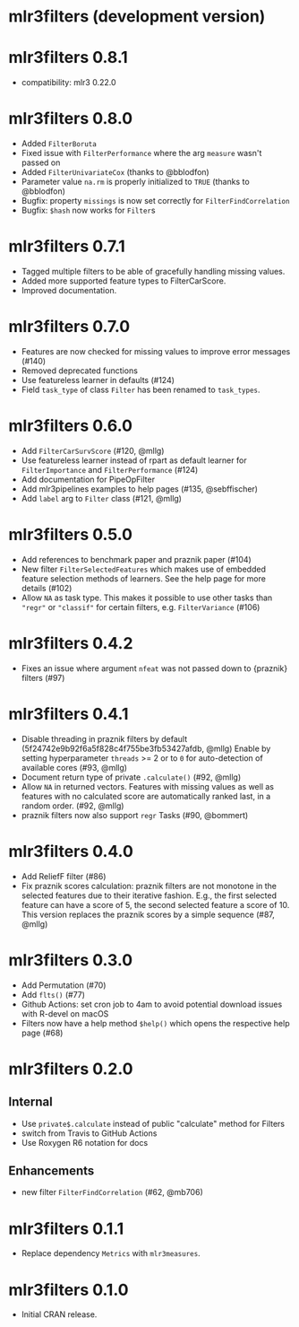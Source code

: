 # mlr3filters (development version)

# mlr3filters 0.8.1

* compatibility: mlr3 0.22.0

# mlr3filters 0.8.0

* Added `FilterBoruta`
* Fixed issue with `FilterPerformance` where the arg `measure` wasn't passed on
* Added `FilterUnivariateCox` (thanks to @bblodfon)
* Parameter value `na.rm` is properly initialized to `TRUE` (thanks to @bblodfon)
* Bugfix: property `missings` is now set correctly for `FilterFindCorrelation`
* Bugfix: `$hash` now works for `Filter`s

# mlr3filters 0.7.1

* Tagged multiple filters to be able of gracefully handling missing values.
* Added more supported feature types to FilterCarScore.
* Improved documentation.

# mlr3filters 0.7.0

* Features are now checked for missing values to improve error messages (#140)
* Removed deprecated functions
* Use featureless learner in defaults (#124)
* Field `task_type` of class `Filter` has been renamed to `task_types`.

# mlr3filters 0.6.0

* Add `FilterCarSurvScore` (#120, @mllg)
* Use featureless learner instead of rpart as default learner for `FilterImportance` and `FilterPerformance` (#124)
* Add documentation for PipeOpFilter
* Add mlr3pipelines examples to help pages (#135, @sebffischer)
* Add `label` arg to `Filter` class (#121, @mllg)

# mlr3filters 0.5.0

* Add references to benchmark paper and praznik paper (#104)
* New filter `FilterSelectedFeatures` which makes use of embedded feature selection methods of learners.
  See the help page for more details (#102)
* Allow `NA` as task type.
  This makes it possible to use other tasks than `"regr"` or `"classif"` for certain filters, e.g. `FilterVariance` (#106)


# mlr3filters 0.4.2

* Fixes an issue where argument `nfeat` was not passed down to {praznik} filters (#97)


# mlr3filters 0.4.1

* Disable threading in praznik filters by default (5f24742e9b92f6a5f828c4f755be3fb53427afdb, @mllg)
  Enable by setting hyperparameter `threads` >= 2 or to `0` for auto-detection of available cores (#93, @mllg)
* Document return type of private `.calculate()` (#92, @mllg)
* Allow `NA` in returned vectors.
  Features with missing values as well as features with no calculated score are automatically ranked last, in a random order.  (#92, @mllg)
* praznik filters now also support `regr` Tasks (#90, @bommert)


# mlr3filters 0.4.0

* Add ReliefF filter (#86)
* Fix praznik scores calculation: praznik filters are not monotone in the selected features due to their iterative fashion. E.g., the first selected feature can have a score of 5, the second selected feature a score of 10. This version replaces the praznik scores by a simple sequence (#87, @mllg)


# mlr3filters 0.3.0

* Add Permutation (#70)
* Add `flts()` (#77)
* Github Actions: set cron job to 4am to avoid potential download issues with R-devel on macOS
* Filters now have a help method `$help()` which opens the respective help page (#68)


# mlr3filters 0.2.0

## Internal

* Use `private$.calculate` instead of public "calculate" method for Filters
* switch from Travis to GitHub Actions
* Use Roxygen R6 notation for docs

## Enhancements

* new filter `FilterFindCorrelation` (#62, @mb706)


# mlr3filters 0.1.1

* Replace dependency `Metrics` with `mlr3measures`.


# mlr3filters 0.1.0

* Initial CRAN release.
